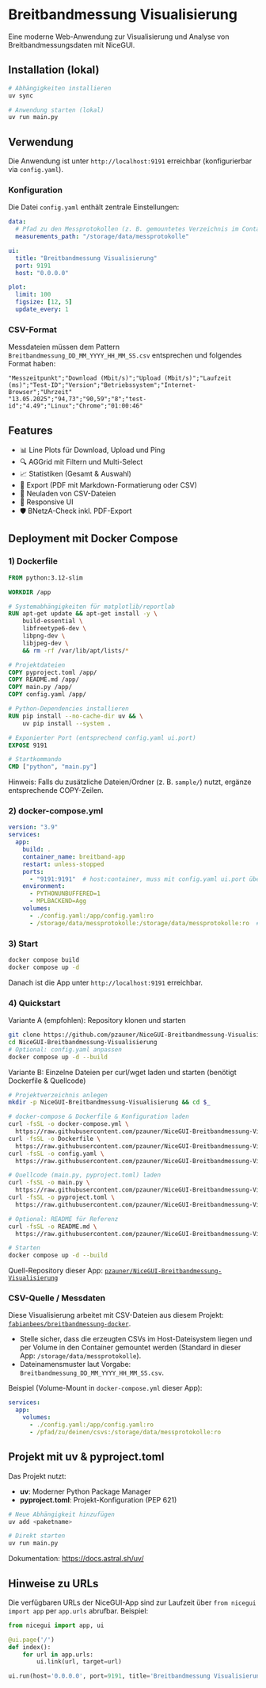 # Breitbandmessung Visualisierung

Eine moderne Web-Anwendung zur Visualisierung und Analyse von Breitbandmessungsdaten mit NiceGUI.

## Installation (lokal)

```bash
# Abhängigkeiten installieren
uv sync

# Anwendung starten (lokal)
uv run main.py
```

## Verwendung

Die Anwendung ist unter `http://localhost:9191` erreichbar (konfigurierbar via `config.yaml`).

### Konfiguration

Die Datei `config.yaml` enthält zentrale Einstellungen:

```yaml
data:
  # Pfad zu den Messprotokollen (z. B. gemountetes Verzeichnis im Container)
  measurements_path: "/storage/data/messprotokolle"

ui:
  title: "Breitbandmessung Visualisierung"
  port: 9191
  host: "0.0.0.0"

plot:
  limit: 100
  figsize: [12, 5]
  update_every: 1
```

### CSV-Format

Messdateien müssen dem Pattern `Breitbandmessung_DD_MM_YYYY_HH_MM_SS.csv` entsprechen und folgendes Format haben:

```csv
"Messzeitpunkt";"Download (Mbit/s)";"Upload (Mbit/s)";"Laufzeit (ms)";"Test-ID";"Version";"Betriebssystem";"Internet-Browser";"Uhrzeit"
"13.05.2025";"94,73";"90,59";"8";"test-id";"4.49";"Linux";"Chrome";"01:00:46"
```

## Features

- 📊 Line Plots für Download, Upload und Ping
- 🔍 AGGrid mit Filtern und Multi-Select
- 📈 Statistiken (Gesamt & Auswahl)
- 💾 Export (PDF mit Markdown-Formatierung oder CSV)
- 🔄 Neuladen von CSV-Dateien
- 🎨 Responsive UI
- 🛡️ BNetzA-Check inkl. PDF-Export

## Deployment mit Docker Compose

### 1) Dockerfile

```dockerfile
FROM python:3.12-slim

WORKDIR /app

# Systemabhängigkeiten für matplotlib/reportlab
RUN apt-get update && apt-get install -y \
    build-essential \
    libfreetype6-dev \
    libpng-dev \
    libjpeg-dev \
    && rm -rf /var/lib/apt/lists/*

# Projektdateien
COPY pyproject.toml /app/
COPY README.md /app/
COPY main.py /app/
COPY config.yaml /app/

# Python-Dependencies installieren
RUN pip install --no-cache-dir uv && \
    uv pip install --system .

# Exponierter Port (entsprechend config.yaml ui.port)
EXPOSE 9191

# Startkommando
CMD ["python", "main.py"]
```

Hinweis: Falls du zusätzliche Dateien/Ordner (z. B. `sample/`) nutzt, ergänze entsprechende COPY-Zeilen.

### 2) docker-compose.yml

```yaml
version: "3.9"
services:
  app:
    build: .
    container_name: breitband-app
    restart: unless-stopped
    ports:
      - "9191:9191"  # host:container, muss mit config.yaml ui.port übereinstimmen
    environment:
      - PYTHONUNBUFFERED=1
      - MPLBACKEND=Agg
    volumes:
      - ./config.yaml:/app/config.yaml:ro
      - /storage/data/messprotokolle:/storage/data/messprotokolle:ro  # Pfad mit Mess-CSV (anpassen)
```

### 3) Start

```bash
docker compose build
docker compose up -d
```

Danach ist die App unter `http://localhost:9191` erreichbar.

### 4) Quickstart

Variante A (empfohlen): Repository klonen und starten

```bash
git clone https://github.com/pzauner/NiceGUI-Breitbandmessung-Visualisierung.git
cd NiceGUI-Breitbandmessung-Visualisierung
# Optional: config.yaml anpassen
docker compose up -d --build
```

Variante B: Einzelne Dateien per curl/wget laden und starten (benötigt Dockerfile & Quellcode)

```bash
# Projektverzeichnis anlegen
mkdir -p NiceGUI-Breitbandmessung-Visualisierung && cd $_

# docker-compose & Dockerfile & Konfiguration laden
curl -fsSL -o docker-compose.yml \
  https://raw.githubusercontent.com/pzauner/NiceGUI-Breitbandmessung-Visualisierung/main/docker-compose.yml
curl -fsSL -o Dockerfile \
  https://raw.githubusercontent.com/pzauner/NiceGUI-Breitbandmessung-Visualisierung/main/Dockerfile
curl -fsSL -o config.yaml \
  https://raw.githubusercontent.com/pzauner/NiceGUI-Breitbandmessung-Visualisierung/main/config.yaml

# Quellcode (main.py, pyproject.toml) laden
curl -fsSL -o main.py \
  https://raw.githubusercontent.com/pzauner/NiceGUI-Breitbandmessung-Visualisierung/main/main.py
curl -fsSL -o pyproject.toml \
  https://raw.githubusercontent.com/pzauner/NiceGUI-Breitbandmessung-Visualisierung/main/pyproject.toml

# Optional: README für Referenz
curl -fsSL -o README.md \
  https://raw.githubusercontent.com/pzauner/NiceGUI-Breitbandmessung-Visualisierung/main/README.md

# Starten
docker compose up -d --build
```

Quell-Repository dieser App: [`pzauner/NiceGUI-Breitbandmessung-Visualisierung`](https://github.com/pzauner/NiceGUI-Breitbandmessung-Visualisierung)

### CSV-Quelle / Messdaten

Diese Visualisierung arbeitet mit CSV-Dateien aus diesem Projekt: [`fabianbees/breitbandmessung-docker`](https://github.com/fabianbees/breitbandmessung-docker).

- Stelle sicher, dass die erzeugten CSVs im Host-Dateisystem liegen und per Volume in den Container gemountet werden (Standard in dieser App: `/storage/data/messprotokolle`).
- Dateinamensmuster laut Vorgabe: `Breitbandmessung_DD_MM_YYYY_HH_MM_SS.csv`.

Beispiel (Volume-Mount in `docker-compose.yml` dieser App):

```yaml
services:
  app:
    volumes:
      - ./config.yaml:/app/config.yaml:ro
      - /pfad/zu/deinen/csvs:/storage/data/messprotokolle:ro
```

## Projekt mit uv & pyproject.toml

Das Projekt nutzt:
- **uv**: Moderner Python Package Manager
- **pyproject.toml**: Projekt-Konfiguration (PEP 621)

```bash
# Neue Abhängigkeit hinzufügen
uv add <paketname>

# Direkt starten
uv run main.py
```

Dokumentation: https://docs.astral.sh/uv/

## Hinweise zu URLs

Die verfügbaren URLs der NiceGUI-App sind zur Laufzeit über `from nicegui import app` per `app.urls` abrufbar. Beispiel:

```python
from nicegui import app, ui

@ui.page('/')
def index():
    for url in app.urls:
        ui.link(url, target=url)

ui.run(host='0.0.0.0', port=9191, title='Breitbandmessung Visualisierung')
```
